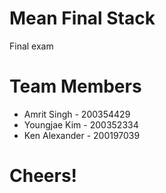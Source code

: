 # Mean Final Stack
Final exam

# Team Members
- Amrit Singh - 200354429
- Youngjae Kim - 200352334
- Ken Alexander - 200197039

# Cheers!
